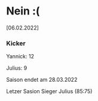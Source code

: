 
# Nein :(


<!--um 16:00 Uhr im Raum 306 Gebäude 1

Es gibt Kaffee


<!---![image](https://user-images.githubusercontent.com/73311547/125851712-3934142d-7930-4613-8163-7ba796f7bffd.png)-->

[06.02.2022]


### Kicker

Yannick: 12

Julius:  9

Saison endet am 28.03.2022

Letzer Sasion Sieger Julius (85:75)
